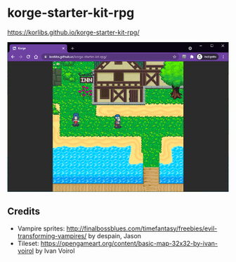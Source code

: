 # korge-starter-kit-rpg

<https://korlibs.github.io/korge-starter-kit-rpg/>

[![](./screenshot.png)](https://korlibs.github.io/korge-starter-kit-rpg/)

## Credits

* Vampire sprites: <http://finalbossblues.com/timefantasy/freebies/evil-transforming-vampires/> by despain, Jason
* Tileset: <https://opengameart.org/content/basic-map-32x32-by-ivan-voirol> by Ivan Voirol
